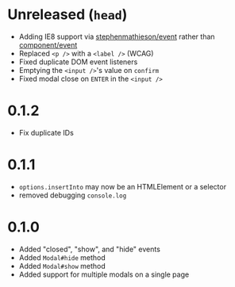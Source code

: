 # Unreleased (`head`)

- Adding IE8 support via [stephenmathieson/event](https://github.com/stephenmathieson/event) rather than [component/event](https://github.com/component/event)
- Replaced `<p />` with a `<label />` (WCAG)
- Fixed duplicate DOM event listeners
- Emptying the `<input />`'s value on `confirm`
- Fixed modal close on `ENTER` in the `<input />`

# 0.1.2

- Fix duplicate IDs 

# 0.1.1

- `options.insertInto` may now be an HTMLElement or a selector
- removed debugging `console.log`

# 0.1.0

- Added "closed", "show", and "hide" events
- Added `Modal#hide` method
- Added `Modal#show` method
- Added support for multiple modals on a single page